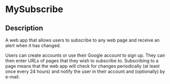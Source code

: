 # MySubscribe

## Description

A web app that allows users to subscribe to any web page and receive an alert when it has changed.

Users can create accounts or use their Google account to sign up. They can then enter URLs of pages that they wish to subscribe to. Subscribing to a page means that the web app will check for changes periodically (at least once every 24 hours) and notify the user in their account and (optionally) by e-mail.